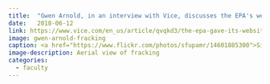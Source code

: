 ```yaml
---
title:  "Gwen Arnold, in an interview with Vice, discusses the EPA's website change to a more pro-fracking outlook."
date:   2018-06-12
link: https://www.vice.com/en_us/article/qvqkd3/the-epa-gave-its-website-a-pro-fracking-makeover
image: gwen-arnold-fracking
caption: <a href="https://www.flickr.com/photos/sfupamr/14601885300">Simon Fraser Uni</a> In areas where shale-drilling/hydraulic fracturing is heavy, a dense web of roads, pipelines and well pads turn continuous forests and grasslands into fragmented islands.
image-description: Aerial view of fracking
categories:
  - faculty
---
```

